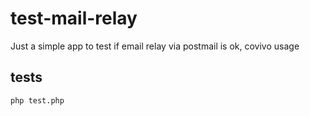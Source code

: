 # test-mail-relay
Just a simple app to test if email relay via postmail is ok, covivo usage

## tests

`php test.php`
